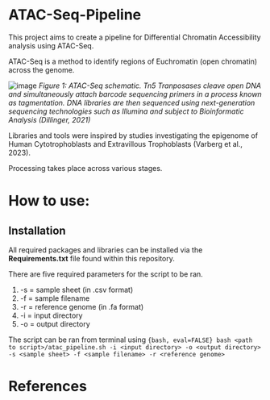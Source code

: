# ATAC-Seq-Pipeline
This project aims to create a pipeline for Differential Chromatin Accessibility analysis using ATAC-Seq. 

ATAC-Seq is a method to identify regions of Euchromatin (open chromatin) across the genome. 

![image](https://github.com/user-attachments/assets/6b1cd157-c989-42ed-996e-b6d9a320b5a6)
_Figure 1: ATAC-Seq schematic. Tn5 Tranposases cleave open DNA and simultaneously attach barcode sequencing primers in a process known as tagmentation. DNA libraries are then sequenced using next-generation sequencing technologies such as Illumina and subject to Bioinformatic Analysis (Dillinger, 2021)_



Libraries and tools were inspired by studies investigating the epigenome of Human Cytotrophoblasts and Extravillous Trophoblasts (Varberg et al., 2023).

Processing takes place across various stages. 



# How to use: 

## Installation
All required packages and libraries can be installed via the **Requirements.txt** file found within this repository. 



There are five required parameters for the script to be ran. 
1. -s = sample sheet (in .csv format)
2. -f = sample filename
3. -r = reference genome (in .fa format)
4. -i = input directory
5. -o = output directory


The script can be ran from terminal using ``` {bash, eval=FALSE} bash <path to script>/atac_pipeline.sh -i <input directory> -o <output directory> -s <sample sheet> -f <sample filename> -r <reference genome> ``` 

# References



